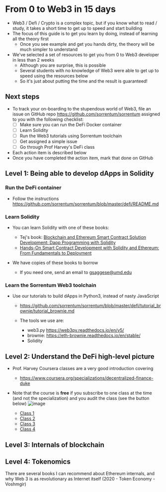 # From 0 to Web3 in 15 days

- Web3 / Defi / Crypto is a complex topic, but if you know what to read / study,
  it takes a short time to get up to speed and start building
- The focus of this guide is to get you learn by doing, instead of learning all
  the theory first
  - Once you see example and get you hands dirty, the theory will be much simpler
    to understand
- We've selected a set of resources to get you from 0 to Web3 developer in less
  than 2 weeks
  - Although you are surprise, this is possible
  - Several students with no knowledge of Web3 were able to get up to speed using
    the resources below
  - So it's just about putting the time and the result is guaranteed!

## Next steps
- To track your on-boarding to the stupendous world of Web3, file an issue on
  GitHub repo https://github.com/sorrentum/sorrentum assigned to you with the
  following checklist:
  - [ ] Make sure you can run the DeFi Docker container
  - [ ] Learn Solidity
  - [ ] Run the Web3 tutorials using Sorrentum toolchain
  - [ ] Get assigned a simple issue
  - [ ] Go through Prof Harvey's DeFi class

- Each action item is described below
- Once you have completed the action item, mark that done on GitHub

## Level 1: Being able to develop dApps in Solidity

### Run the DeFi container

- Follow the instructions https://github.com/sorrentum/sorrentum/blob/master/defi/README.md

### Learn Solidity
- You can learn Solidity with one of these books:
  - Tej's book: [Blockchain and Ethereum Smart Contract Solution Development:
    Dapp Programming with Solidity](https://www.amazon.com/Blockchain-Ethereum-Contract-Solution-Development-ebook/dp/B0BBQV4M9J)
  - [Hands-On Smart Contract Development with Solidity and Ethereum: From
    Fundamentals to Deployment](https://www.amazon.com/Hands-Contract-Development-Solidity-Ethereum-ebook/dp/B081ZF73L8)

- We have copies of these books to borrow
  - If you need one, send an email to gsaggese@umd.edu

### Learn the Sorrentum Web3 toolchain
- Use our tutorials to build dApps in Python3, instead of nasty JavaScript
  - https://github.com/sorrentum/sorrentum/blob/master/defi/tutorial_brownie/tutorial_brownie.md

  - The tools we use are:
    - web3.py https://web3py.readthedocs.io/en/v5/
    - brownie: https://eth-brownie.readthedocs.io/en/stable/
    - Solidity

## Level 2: Understand the DeFi high-level picture

- Prof. Harvey Coursera classes are a very good introduction covering 
  - https://www.coursera.org/specializations/decentralized-finance-duke

- Note that the course is **free** if you subscribe to one class at the time (and
  not the specialization) and you audit the class (see the button below)
  ![image](https://user-images.githubusercontent.com/33238329/222906497-2e835983-1ab9-4931-bf14-d349d08ad865.png)

  - [Class 1](https://www.coursera.org/learn/decentralized-finance-infrastructure-duke?specialization=decentralized-finance-duke)
  - [Class 2](https://www.coursera.org/learn/decentralized-finance-primitives-duke?specialization=decentralized-finance-duke)
  - [Class 3](https://www.coursera.org/learn/decentralized-finance-deep-dive-duke?specialization=decentralized-finance-duke)
  - [Class 4](https://www.coursera.org/learn/decentralized-finance-opportunities-and-risk-duke?specialization=decentralized-finance-duke)

## Level 3: Internals of blockchain

## Level 4: Tokenomics

There are several books I can recommend about Ethereum internals, and why Web 3
is as revolutionary as Internet itself (2020 - Token Economy - Voshmgir)
